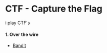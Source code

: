 # CTF - Capture the Flag
i play CTF's

<h4>1. Over the wire </h4> 
<ul>
<li> <a href=https://github.com/Aravindhyox/CTF/blob/main/Over-the-wire/Bandit.md>Bandit</a> </li>
</ul>

